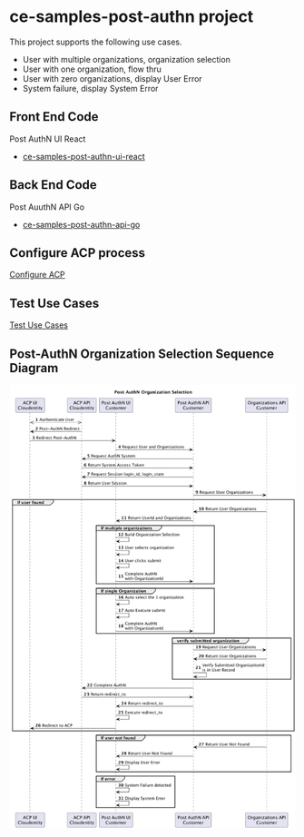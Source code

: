 # ce-samples-post-authn project

This project supports the following use cases.

- User with multiple organizations, organization selection
- User with one organization, flow thru
- User with zero organizations, display User Error
- System failure, display System Error

## Front End Code

Post AuthN UI React 

- [ce-samples-post-authn-ui-react](ce-samples-post-authn-ui-react/README-npm.md)

## Back End Code

Post AuuthN API Go

- [ce-samples-post-authn-api-go](ce-sample-post-authn-api-go/README.md)

## Configure ACP process

[Configure ACP](README-acp.md)

## Test Use Cases

[Test Use Cases](README-test.md)

## Post-AuthN Organization Selection Sequence Diagram

![Sequence Diagram](./docs/post-authn-flow.png)
